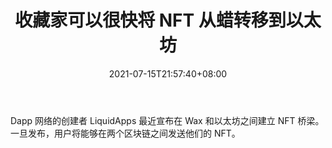 ﻿---
title: "收藏家可以很快将 NFT 从蜡转移到以太坊"
date: 2021-07-15T21:57:40+08:00
lastmod: 2021-07-15T16:45:40+08:00
draft: false
authors: ["Kara"]
description: "Dapp 网络的创建者 LiquidApps 最近宣布在 Wax 和以太坊之间建立 NFT 桥梁。一旦发布，用户将能够在两个区块链之间发送他们的 NFT。"
featuredImage: "collectors-can-soon-move-nft-from-wax-to-ethereum.png"
tags: ["Virtual World","虚拟世界","Play to Earn"]
categories: ["news"]
news: ["虚拟世界"]
weight: 
lightgallery: true
pinned: false
recommend: false
recommend1: false
---

Dapp 网络的创建者 LiquidApps 最近宣布在 Wax 和以太坊之间建立 NFT 桥梁。一旦发布，用户将能够在两个区块链之间发送他们的 NFT。

<!--more-->

